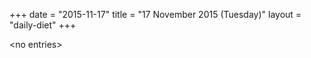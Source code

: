 +++
date = "2015-11-17"
title = "17 November 2015 (Tuesday)"
layout = "daily-diet"
+++

\<no entries\>